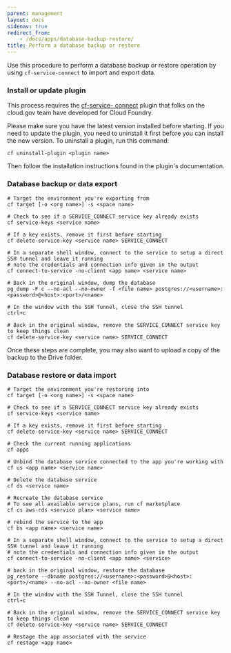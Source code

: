 ```yaml
---
parent: management
layout: docs
sidenav: true
redirect_from:
    - /docs/apps/database-backup-restore/
title: Perform a database backup or restore
---
```



Use this procedure to perform a database backup or restore operation by using `cf-service-connect` to import and export data.

### Install or update plugin

This process requires the [cf-service-
connect](https://github.com/18F/cf-service-connect) plugin that folks on the
cloud.gov team have developed for Cloud Foundry.

Please make sure you have the
latest version installed before starting. If you need to update the plugin, you
need to uninstall it first before you can install the new version. To uninstall
a plugin, run this command:

```
cf uninstall-plugin <plugin name>
```

Then follow the installation instructions found in the plugin's documentation.

### Database backup or data export

```
# Target the environment you're exporting from
cf target [-o <org name>] -s <space name>

# Check to see if a SERVICE_CONNECT service key already exists
cf service-keys <service name>

# If a key exists, remove it first before starting
cf delete-service-key <service name> SERVICE_CONNECT

# In a separate shell window, connect to the service to setup a direct SSH tunnel and leave it running
# note the credentials and connection info given in the output
cf connect-to-service -no-client <app name> <service name>

# Back in the original window, dump the database
pg_dump -F c --no-acl --no-owner -f <file name> postgres://<username>:<password>@<host>:<port>/<name>

# In the window with the SSH Tunnel, close the SSH tunnel
ctrl+c

# Back in the original window, remove the SERVICE_CONNECT service key to keep things clean
cf delete-service-key <service name> SERVICE_CONNECT
```

Once these steps are complete, you may also want to upload a copy of the backup to the Drive folder.

### Database restore or data import

```
# Target the environment you're restoring into
cf target [-o <org name>] -s <space name>

# Check to see if a SERVICE_CONNECT service key already exists
cf service-keys <service name>

# If a key exists, remove it first before starting
cf delete-service-key <service name> SERVICE_CONNECT

# Check the current running applications
cf apps

# Unbind the database service connected to the app you're working with
cf us <app name> <service name>

# Delete the database service
cf ds <service name>

# Recreate the database service
# To see all available service plans, run cf marketplace
cf cs aws-rds <service plan> <service name>

# rebind the service to the app
cf bs <app name> <service name>

# In a separate shell window, connect to the service to setup a direct SSH tunnel and leave it running
# note the credentials and connection info given in the output
cf connect-to-service -no-client <app name> <service>

# back in the original window, restore the database
pg_restore --dbname postgres://<username>:<password>@<host>:<port>/<name> --no-acl --no-owner <file name>

# In the window with the SSH Tunnel, close the SSH tunnel
ctrl+c

# Back in the original window, remove the SERVICE_CONNECT service key to keep things clean
cf delete-service-key <service name> SERVICE_CONNECT

# Restage the app associated with the service
cf restage <app name>
```